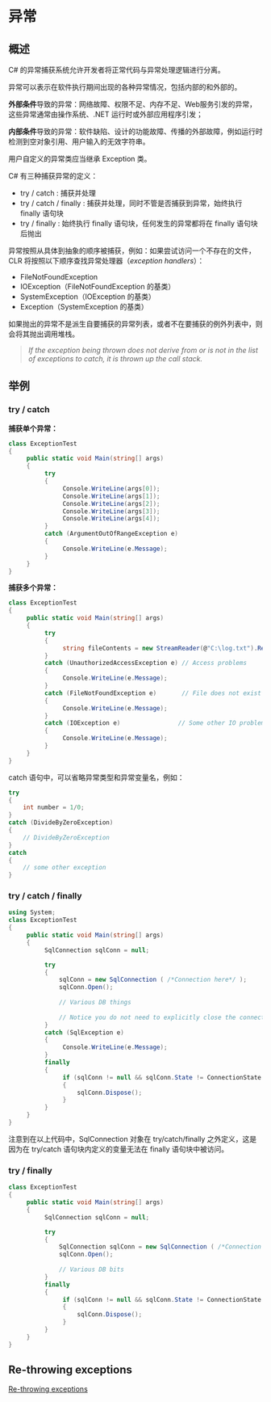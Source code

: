 # 异常
## 概述
C# 的异常捕获系统允许开发者将正常代码与异常处理逻辑进行分离。

异常可以表示在软件执行期间出现的各种异常情况，包括内部的和外部的。

**外部条件**导致的异常：网络故障、权限不足、内存不足、Web服务引发的异常，这些异常通常由操作系统、.NET 运行时或外部应用程序引发；

**内部条件**导致的异常：软件缺陷、设计的功能故障、传播的外部故障，例如运行时检测到空对象引用、用户输入的无效字符串。

用户自定义的异常类应当继承 Exception 类。

C# 有三种捕获异常的定义：

- try / catch : 捕获并处理
- try / catch / finally : 捕获并处理，同时不管是否捕获到异常，始终执行 finally 语句块
- try / finally : 始终执行 finally 语句块，任何发生的异常都将在 finally 语句块后抛出

异常按照从具体到抽象的顺序被捕获，例如：如果尝试访问一个不存在的文件，CLR 将按照以下顺序查找异常处理器（*exception handlers*）：

- FileNotFoundException
- IOException（FileNotFoundException 的基类）
- SystemException（IOException 的基类）
- Exception（SystemException 的基类）

如果抛出的异常不是派生自要捕获的异常列表，或者不在要捕获的例外列表中，则会将其抛出调用堆栈。
> *If the exception being thrown does not derive from or is not in the list of exceptions to catch, it is thrown up the call stack.*

## 举例
### try / catch
**捕获单个异常：**
```csharp
class ExceptionTest
{
     public static void Main(string[] args)
     {
          try
          {
               Console.WriteLine(args[0]);
               Console.WriteLine(args[1]);
               Console.WriteLine(args[2]);
               Console.WriteLine(args[3]);
               Console.WriteLine(args[4]);
          }
          catch (ArgumentOutOfRangeException e)
          {
               Console.WriteLine(e.Message);
          }
     }
}
```

**捕获多个异常：**
```csharp
class ExceptionTest
{
     public static void Main(string[] args)
     {
          try
          {
               string fileContents = new StreamReader(@"C:\log.txt").ReadToEnd();
          }
          catch (UnauthorizedAccessException e) // Access problems
          {
               Console.WriteLine(e.Message);
          }
          catch (FileNotFoundException e)       // File does not exist
          {
               Console.WriteLine(e.Message);
          }
          catch (IOException e)                // Some other IO problem.
          {
               Console.WriteLine(e.Message);
          }
     }
}
```

catch 语句中，可以省略异常类型和异常变量名，例如：
```csharp
try
{
    int number = 1/0;
}
catch (DivideByZeroException)
{
    // DivideByZeroException
}
catch
{
    // some other exception
}
```

### try / catch / finally

```csharp
using System;
class ExceptionTest
{
     public static void Main(string[] args)
     {
          SqlConnection sqlConn = null;

          try
          {
              sqlConn = new SqlConnection ( /*Connection here*/ );
              sqlConn.Open();
 
              // Various DB things
        
              // Notice you do not need to explicitly close the connection, as .Dispose() does this for you.
          }
          catch (SqlException e)
          {
               Console.WriteLine(e.Message);
          }
          finally
          {
               if (sqlConn != null && sqlConn.State != ConnectionState.Closed)
               {
                   sqlConn.Dispose();
               }
          }
     }
}
```
注意到在以上代码中，SqlConnection 对象在 try/catch/finally 之外定义，这是因为在 try/catch 语句块内定义的变量无法在 finally 语句块中被访问。

### try / finally

```csharp
class ExceptionTest
{
     public static void Main(string[] args)
     {
          SqlConnection sqlConn = null;

          try
          {
              SqlConnection sqlConn = new SqlConnection ( /*Connection here*/ );
              sqlConn.Open();
 
              // Various DB bits
          }
          finally
          {
               if (sqlConn != null && sqlConn.State != ConnectionState.Closed)
               {
                   sqlConn.Dispose();
               }
          }
     }
}
```

## Re-throwing exceptions

[Re-throwing exceptions](https://en.wikibooks.org/wiki/C_Sharp_Programming/Exceptions#Re-throwing_exceptions)